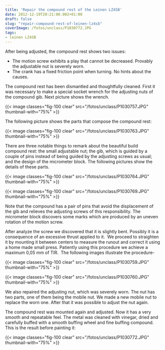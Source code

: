 ```yaml
---
title: 'Repair the compound rest of the Leinen LZ4SB'
date: 2012-12-19T20:21:00.002+01:00
draft: false
slug: "repair-compound-rest-of-leinen-lz4sb"
coverImage: /fotos/unclass/P1030772.JPG
tags: 
- leinen LZ4SB
---
```



After being adjusted, the compound rest shows two issues:  


*   The motion screw exhibits a play that cannot be decreased. Provably the adjustable nut is severely worn.
*   The crank has a fixed friction point when turning. No hints about the causes.


The compound rest has been dismantled and thoughtfully cleaned. First it was necessary to make a special socket wrench for the adjusting nuts of the compound gib. Next picture shows the wrench.  
  


{{< image classes="fig-100 clear"  src="/fotos/unclass/P1030757.JPG" thumbnail-with="75%" >}}

  
The following picture shows the parts that compose the compound rest:  
  


{{< image classes="fig-100 clear"  src="/fotos/unclass/P1030763.JPG" thumbnail-with="75%" >}}

  
  
  
  
  
There are three notable things to remark about the beautiful build compound rest: the small adjustable nut; the gib, which is guided by a couple of pins instead of being guided by the adjusting screws as usual; and the design of the micrometer block. The following pictures show the details of these parts.  
  


{{< image classes="fig-100 clear"  src="/fotos/unclass/P1030764.JPG" thumbnail-with="75%" >}}

{{< image classes="fig-100 clear"  src="/fotos/unclass/P1030769.JPG" thumbnail-with="75%" >}}

  
Note that the compound has a pair of pins that avoid the displacement of the gib and relieves the adjusting screws of this responsibility. The micrometer block discovers some marks which are produced by an uneven rotation of the motion screw.  
  
After analyze the screw we discovered that it is slightly bent. Possibly it is a consequence of an excessive thrust applied to it.  We proceed to straighten it by mounting it between centers to measure the runout and correct it using a home made small press. Patiently using this procedure we achieve a maximum 0,05 mm of TIR.  The following images illustrate the procedure-  
  


{{< image classes="fig-100 clear"  src="/fotos/unclass/P1030759.JPG" thumbnail-with="75%" >}}

  


{{< image classes="fig-100 clear"  src="/fotos/unclass/P1030760.JPG" thumbnail-with="75%" >}}

  
We also repaired the adjusting nut, which was severely worn. The nut has two parts, one of them being the mobile nut. We made a new mobile nut to replace the worn one. After that it was possible to adjust the nut again.  
  
The compound rest was mounted again and adjusted. Now it has a very smooth and repeatable feel. The metal was cleaned with vinegar, dried and carefully buffed with a smooth buffing wheel and fine buffing compound.  
This is the result before painting it:  
  


{{< image classes="fig-100 clear"  src="/fotos/unclass/P1030772.JPG" thumbnail-with="75%" >}}